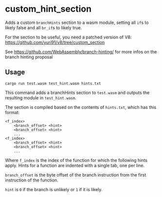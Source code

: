 # custom_hint_section

Adds a custom `branchHints` section to a wasm module, setting all `if`s to likely false and all `br_if`s to likely true.

For the section to be useful, you need a patched version of V8: https://github.com/yuri91/v8/tree/custom_section

See https://github.com/WebAssembly/branch-hinting/ for more infos on the branch hinting proposal

## Usage

```
cargo run test.wasm test_hint.wasm hints.txt
```

This command adds a branchHints section to `test.wasm` and outputs the resulting module
in `test_hint.wasm`.

The section is compiled based on the contents of `hints.txt`, which has this format:

```
<f_index>
	<branch_offset> <hint>
	<branch_offset> <hint>
	...
<f_index>
	<branch_offset> <hint>
	<branch_offset> <hint>
	...
```

Where `f_index` is the index of the function for which the following hints apply.
Hints for a function are indented with a single tab, one per line.

`branch_offset` is the byte offset of the branch instruction from the first instruction
of the function.

`hint` is `0` if the branch is unlikely or `1` if it is likely.
